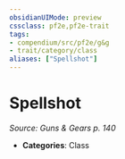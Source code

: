 ```yaml
---
obsidianUIMode: preview
cssclass: pf2e,pf2e-trait
tags:
- compendium/src/pf2e/g&g
- trait/category/class
aliases: ["Spellshot"]
---
```

# Spellshot  
*Source: Guns & Gears p. 140*  



- **Categories**: Class